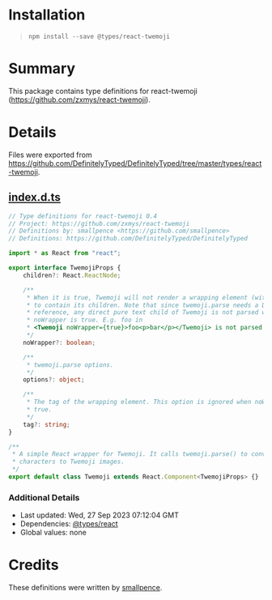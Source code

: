 # Installation
> `npm install --save @types/react-twemoji`

# Summary
This package contains type definitions for react-twemoji (https://github.com/zxmys/react-twemoji).

# Details
Files were exported from https://github.com/DefinitelyTyped/DefinitelyTyped/tree/master/types/react-twemoji.
## [index.d.ts](https://github.com/DefinitelyTyped/DefinitelyTyped/tree/master/types/react-twemoji/index.d.ts)
````ts
// Type definitions for react-twemoji 0.4
// Project: https://github.com/zxmys/react-twemoji
// Definitions by: smallpence <https://github.com/smallpence>
// Definitions: https://github.com/DefinitelyTyped/DefinitelyTyped

import * as React from "react";

export interface TwemojiProps {
    children?: React.ReactNode;

    /**
     * When it is true, Twemoji will not render a wrapping element (with tag)
     * to contain its children. Note that since twemoji.parse needs a DOM element
     * reference, any direct pure text child of Twemoji is not parsed when
     * noWrapper is true. E.g. foo in
     * <Twemoji noWrapper={true}>foo<p>bar</p></Twemoji> is not parsed.
     */
    noWrapper?: boolean;

    /**
     * twemoji.parse options.
     */
    options?: object;

    /**
     * The tag of the wrapping element. This option is ignored when noWrapper is
     * true.
     */
    tag?: string;
}

/**
 * A simple React wrapper for Twemoji. It calls twemoji.parse() to convert emoji
 * characters to Twemoji images.
 */
export default class Twemoji extends React.Component<TwemojiProps> {}

````

### Additional Details
 * Last updated: Wed, 27 Sep 2023 07:12:04 GMT
 * Dependencies: [@types/react](https://npmjs.com/package/@types/react)
 * Global values: none

# Credits
These definitions were written by [smallpence](https://github.com/smallpence).
